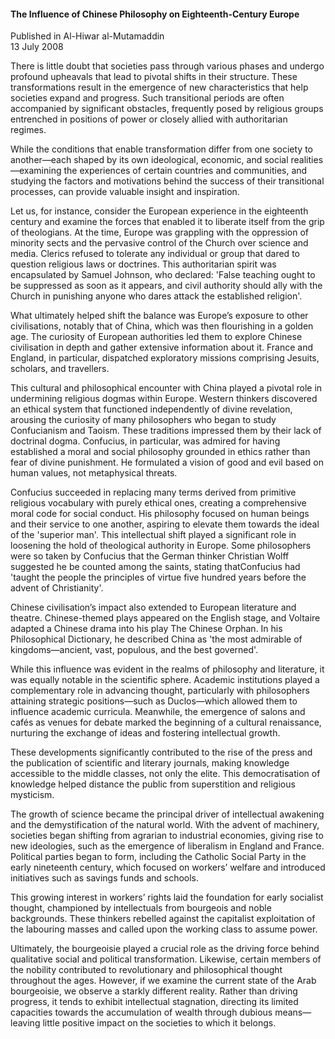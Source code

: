 <h4>The Influence of Chinese Philosophy on Eighteenth-Century Europe</h4>


Published in Al-Hiwar al-Mutamaddin
<br>
13 July 2008


There is little doubt that societies pass through various phases and undergo profound upheavals that lead to pivotal shifts in their structure. These transformations result in the emergence of new characteristics that help societies expand and progress. Such transitional periods are often accompanied by significant obstacles, frequently posed by religious groups entrenched in positions of power or closely allied with authoritarian regimes.

While the conditions that enable transformation differ from one society to another—each shaped by its own ideological, economic, and social realities—examining the experiences of certain countries and communities, and studying the factors and motivations behind the success of their transitional processes, can provide valuable insight and inspiration.

Let us, for instance, consider the European experience in the eighteenth century and examine the forces that enabled it to liberate itself from the grip of theologians. At the time, Europe was grappling with the oppression of minority sects and the pervasive control of the Church over science and media. Clerics refused to tolerate any individual or group that dared to question religious laws or doctrines. This authoritarian spirit was encapsulated by Samuel Johnson, who declared: 'False teaching ought to be suppressed as soon as it appears, and civil authority should ally with the Church in punishing anyone who dares attack the established religion'.

What ultimately helped shift the balance was Europe’s exposure to other civilisations, notably that of China, which was then flourishing in a golden age. The curiosity of European authorities led them to explore Chinese civilisation in depth and gather extensive information about it. France and England, in particular, dispatched exploratory missions comprising Jesuits, scholars, and travellers.

This cultural and philosophical encounter with China played a pivotal role in undermining religious dogmas within Europe. Western thinkers discovered an ethical system that functioned independently of divine revelation, arousing the curiosity of many philosophers who began to study Confucianism and Taoism. These traditions impressed them by their lack of doctrinal dogma. Confucius, in particular, was admired for having established a moral and social philosophy grounded in ethics rather than fear of divine punishment. He formulated a vision of good and evil based on human values, not metaphysical threats.

Confucius succeeded in replacing many terms derived from primitive religious vocabulary with purely ethical ones, creating a comprehensive moral code for social conduct. His philosophy focused on human beings and their service to one another, aspiring to elevate them towards the ideal of the 'superior man'. This intellectual shift played a significant role in loosening the hold of theological authority in Europe. Some philosophers were so taken by Confucius that the German thinker Christian Wolff suggested he be counted among the saints, stating thatConfucius had 'taught the people the principles of virtue five hundred years before the advent of Christianity'.

Chinese civilisation’s impact also extended to European literature and theatre. Chinese-themed plays appeared on the English stage, and Voltaire adapted a Chinese drama into his play The Chinese Orphan. In his Philosophical Dictionary, he described China as 'the most admirable of kingdoms—ancient, vast, populous, and the best governed'.

While this influence was evident in the realms of philosophy and literature, it was equally notable in the scientific sphere. Academic institutions played a complementary role in advancing thought, particularly with philosophers attaining strategic positions—such as Duclos—which allowed them to influence academic curricula. Meanwhile, the emergence of salons and cafés as venues for debate marked the beginning of a cultural renaissance, nurturing the exchange of ideas and fostering intellectual growth.

These developments significantly contributed to the rise of the press and the publication of scientific and literary journals, making knowledge accessible to the middle classes, not only the elite. This democratisation of knowledge helped distance the public from superstition and religious mysticism.

The growth of science became the principal driver of intellectual awakening and the demystification of the natural world. With the advent of machinery, societies began shifting from agrarian to industrial economies, giving rise to new ideologies, such as the emergence of liberalism in England and France. Political parties began to form, including the Catholic Social Party in the early nineteenth century, which focused on workers’ welfare and introduced initiatives such as savings funds and schools.

This growing interest in workers’ rights laid the foundation for early socialist thought, championed by intellectuals from bourgeois and noble backgrounds. These thinkers rebelled against the capitalist exploitation of the labouring masses and called upon the working class to assume power.

Ultimately, the bourgeoisie played a crucial role as the driving force behind qualitative social and political transformation. Likewise, certain members of the nobility contributed to revolutionary and philosophical thought throughout the ages. However, if we examine the current state of the Arab bourgeoisie, we observe a starkly different reality. Rather than driving progress, it tends to exhibit intellectual stagnation, directing its limited capacities towards the accumulation of wealth through dubious means—leaving little positive impact on the societies to which it belongs.
